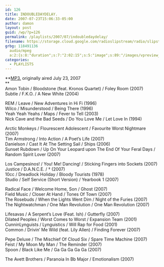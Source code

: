 ```yaml
---
id: 126
title: INDOUBLEDAYDELAY.
date: 2007-07-23T15:06:33-05:00
author: damon
layout: post
guid: /wp/?p=126
permalink: /playlists/2007/07/indoubledaydelay/
filename: https://storage.cloud.google.com/radioslipstream/radio/slipstream-s4e10.mp3
grbg: 118491136
  audio/mpeg
  a:2:{s:8:"duration";s:7:"2:02:15";s:5:"image";s:89:"/images/vpreview_center.png";}
categories:
  - PLAYLISTS
---
```


**[MP3.](https://storage.cloud.google.com/radioslipstream/radio/slipstream-s4e10.mp3) originally aired July 23, 2007  
**  
Amon Tobin / Bloodstone (feat. Kronos Quartet) / Foley Room (2007)  
Subtle / F.K.O. / A New White (2004)

REM / Leave / New Adventures in Hi Fi (1996)  
Wilco / Misunderstood / Being There (1996)  
Yeah Yeah Yeahs / Maps / Fever to Tell (2003)  
Nick Cave and the Bad Seeds / Do You Love Me / Let Love In (1994)

Arctic Monkeys / Flourescent Adolescent / Favourite Worst Nightmare (2007)  
Tim Armstrong / Into Action / A Poet’s Life (2007)  
Danielson / Cast It At The Setting Sail / Ships (2006)  
Sunset Rubdown / Up On Your Leopard upon The End Of Your Feral Days / Random Spirit Lover (2007)

Los Campesinos! / You! Me! Dancing! / Sticking Fingers into Sockets (2007)  
Justice / D.A.N.C.E. / † (2007)  
10cc / Dreadlock Holiday / Bloody Tourists (1978)  
Studio / Self Service (Short Version) / Yearbook 1 (2007)

Radical Face / Welcome Home, Son / Ghost (2007)  
Field Music / Closer At Hand / Tones Of Town (2007)  
The Rosebuds / When the Lights Went Dim / Night of the Furies (2007)  
The Nightwatchman / One Man Revolution / One Man Revolution (2007)

Lifesavas / A Serpent’s Love (Feat. Ish) / Gutterfly (2007)  
Dilated Peoples / Worst Comes to Worst / Expansion Team (2001)  
CunninLynguists / Lynguistics / Will Rap for Food (2001)  
Common / Drivin’ Me Wild (feat. Lily Allen) / Finding Forever (2007)

Pepe Deluxe / The Mischief Of Cloud Six / Spare Time Machine (2007)  
Feist / My Moon My Man / The Reminder (2007)  
Spoon / Black Like Me / Ga Ga Ga Ga Ga (2007)

The Avett Brothers / Paranoia In Bb Major / Emotionalism (2007)
